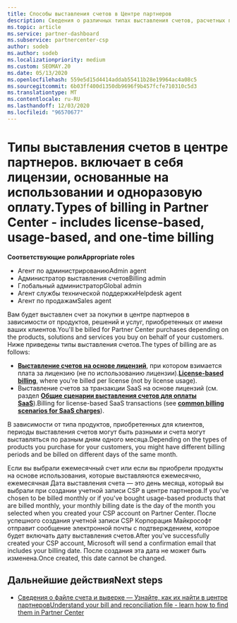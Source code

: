 ```yaml
---
title: Способы выставления счетов в Центре партнеров
description: Сведения о различных типах выставления счетов, расчетных периодах и датах выставления счетов, которые могут отображаться в центре партнеров.
ms.topic: article
ms.service: partner-dashboard
ms.subservice: partnercenter-csp
author: sodeb
ms.author: sodeb
ms.localizationpriority: medium
ms.custom: SEOMAY.20
ms.date: 05/13/2020
ms.openlocfilehash: 559e5d15d4414addab55411b28e19964ac4a08c5
ms.sourcegitcommit: 6b03ff400d1350db9696f9b457fcfe710310c5d3
ms.translationtype: MT
ms.contentlocale: ru-RU
ms.lasthandoff: 12/03/2020
ms.locfileid: "96570677"
---
```

# <a name="types-of-billing-in-partner-center---includes-license-based-usage-based-and-one-time-billing"></a><span data-ttu-id="e4cdc-103">Типы выставления счетов в центре партнеров. включает в себя лицензии, основанные на использовании и одноразовую оплату.</span><span class="sxs-lookup"><span data-stu-id="e4cdc-103">Types of billing in Partner Center - includes license-based, usage-based, and one-time billing</span></span>

<span data-ttu-id="e4cdc-104">**Соответствующие роли**</span><span class="sxs-lookup"><span data-stu-id="e4cdc-104">**Appropriate roles**</span></span>

- <span data-ttu-id="e4cdc-105">Агент по администрированию</span><span class="sxs-lookup"><span data-stu-id="e4cdc-105">Admin agent</span></span>
- <span data-ttu-id="e4cdc-106">Администратор выставления счетов</span><span class="sxs-lookup"><span data-stu-id="e4cdc-106">Billing admin</span></span>
- <span data-ttu-id="e4cdc-107">Глобальный администратор</span><span class="sxs-lookup"><span data-stu-id="e4cdc-107">Global admin</span></span>
- <span data-ttu-id="e4cdc-108">Агент службы технической поддержки</span><span class="sxs-lookup"><span data-stu-id="e4cdc-108">Helpdesk agent</span></span>
- <span data-ttu-id="e4cdc-109">Агент по продажам</span><span class="sxs-lookup"><span data-stu-id="e4cdc-109">Sales agent</span></span>

<span data-ttu-id="e4cdc-110">Вам будет выставлен счет за покупки в центре партнеров в зависимости от продуктов, решений и услуг, приобретенных от имени ваших клиентов.</span><span class="sxs-lookup"><span data-stu-id="e4cdc-110">You'll be billed for Partner Center purchases depending on the products, solutions and services you buy on behalf of your customers.</span></span> <span data-ttu-id="e4cdc-111">Ниже приведены типы выставления счетов.</span><span class="sxs-lookup"><span data-stu-id="e4cdc-111">The types of billing are as follows:</span></span>

- <span data-ttu-id="e4cdc-112">[**Выставление счетов на основе лицензий**](license-based-billing.md), при котором взимается плата за лицензию (не по использованию лицензии).</span><span class="sxs-lookup"><span data-stu-id="e4cdc-112">[**License-based billing**](license-based-billing.md), where you're billed per license (not by license usage).</span></span>
- <span data-ttu-id="e4cdc-113">Выставление счетов за транзакции SaaS на основе лицензий (см. раздел [**Общие сценарии выставления счетов для оплаты SaaS**](common-billing-scenarios-saas.md)).</span><span class="sxs-lookup"><span data-stu-id="e4cdc-113">Billing for license-based SaaS transactions (see [**common billing scenarios for SaaS charges**](common-billing-scenarios-saas.md)).</span></span>

<span data-ttu-id="e4cdc-114">В зависимости от типа продуктов, приобретенных для клиентов, периоды выставления счетов могут быть разными и счета могут выставляться по разным дням одного месяца.</span><span class="sxs-lookup"><span data-stu-id="e4cdc-114">Depending on the types of products you purchase for your customers, you might have different billing periods and be billed on different days of the same month.</span></span>

<span data-ttu-id="e4cdc-115">Если вы выбрали ежемесячный счет или если вы приобрели продукты на основе использования, которые выставляются ежемесячно, ежемесячная Дата выставления счета — это день месяца, который вы выбрали при создании учетной записи CSP в центре партнеров.</span><span class="sxs-lookup"><span data-stu-id="e4cdc-115">If you've chosen to be billed monthly or if you've bought usage-based products that are billed monthly, your monthly billing date is the day of the month you selected when you created your CSP account on Partner Center.</span></span> <span data-ttu-id="e4cdc-116">После успешного создания учетной записи CSP Корпорация Майкрософт отправит сообщение электронной почты с подтверждением, которое будет включать дату выставления счетов.</span><span class="sxs-lookup"><span data-stu-id="e4cdc-116">After you've successfully created your CSP account, Microsoft will send a confirmation email that includes your billing date.</span></span> <span data-ttu-id="e4cdc-117">После создания эта дата не может быть изменена.</span><span class="sxs-lookup"><span data-stu-id="e4cdc-117">Once created, this date cannot be changed.</span></span>

## <a name="next-steps"></a><span data-ttu-id="e4cdc-118">Дальнейшие действия</span><span class="sxs-lookup"><span data-stu-id="e4cdc-118">Next steps</span></span>

- [<span data-ttu-id="e4cdc-119">Сведения о файле счета и выверке — Узнайте, как их найти в центре партнеров</span><span class="sxs-lookup"><span data-stu-id="e4cdc-119">Understand your bill and reconciliation file - learn how to find them in Partner Center</span></span>](read-your-bill.md)